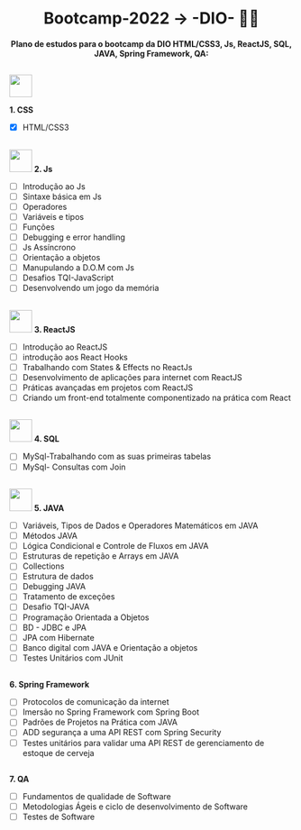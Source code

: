 
<h1 align="center">
Bootcamp-2022 -> -DIO- 👩‍💻
</h1>

<h4 align="center">
Plano de estudos para o bootcamp da DIO HTML/CSS3, Js, ReactJS, SQL, JAVA, Spring Framework, QA:
</h4>

##

 <img src="./assents/css.ico" width="40" height="40">
 
 **1. CSS**
 
- [x] HTML/CSS3 

##

<img src="./assents/javascript.ico" width="40" height="40"> **2. Js**
- [ ] Introdução ao Js
- [ ] Sintaxe básica em Js
- [ ] Operadores
- [ ] Variáveis e tipos
- [ ] Funções
- [ ] Debugging e error handling
- [ ] Js Assíncrono
- [ ] Orientação a objetos
- [ ] Manupulando a D.O.M com Js
- [ ] Desafios TQI-JavaScript
- [ ] Desenvolvendo um jogo da memória

##

<img src="./assents/react-js.ico" width="40" height="40"> **3. ReactJS**
- [ ] Introdução ao ReactJS
- [ ] introdução aos React Hooks
- [ ] Trabalhando com States & Effects no ReactJs
- [ ] Desenvolvimento de aplicações para internet com ReactJS
- [ ] Práticas avançadas em projetos com ReactJS
- [ ] Criando um front-end totalmente componentizado na prática com React

##

<img src="./assents/mysql.ico" width="40" height="40"> **4. SQL**
- [ ] MySql-Trabalhando com as suas primeiras tabelas
- [ ] MySql- Consultas com Join

##

<img src="./assents/java.ico" width="40" height="40"> **5. JAVA**
- [ ] Variáveis, Tipos de Dados e Operadores Matemáticos em JAVA
- [ ] Métodos JAVA
- [ ] Lógica Condicional e Controle de Fluxos em JAVA
- [ ] Estruturas de repetição e Arrays em JAVA
- [ ] Collections
- [ ] Estrutura de dados 
- [ ] Debugging JAVA
- [ ] Tratamento de exceções 
- [ ] Desafio TQI-JAVA
- [ ] Programação Orientada a Objetos
- [ ] BD - JDBC e JPA
- [ ] JPA com Hibernate
- [ ] Banco digital com JAVA e Orientação a objetos
- [ ] Testes Unitários com JUnit

##

**6. Spring Framework**
- [ ] Protocolos de comunicação da internet
- [ ] Imersão no Spring Framework com Spring Boot
- [ ] Padrões de Projetos na Prática com JAVA
- [ ] ADD segurança a uma API REST com Spring Security
- [ ] Testes unitários para validar uma API REST de gerenciamento de estoque de cerveja

##

**7. QA**
- [ ] Fundamentos de qualidade de Software
- [ ] Metodologias Ágeis e ciclo de desenvolvimento de Software
- [ ] Testes de Software
